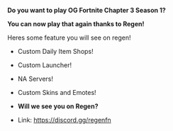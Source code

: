 **Do you want to play OG Fortnite Chapter 3 Season 1?**

**You can now play that again thanks to Regen!**

Heres some feature you will see on regen!

- Custom Daily Item Shops!

- Custom Launcher!

- NA Servers!

- Custom Skins and Emotes!

- **Will we see you on Regen?**
- Link: https://discord.gg/regenfn
